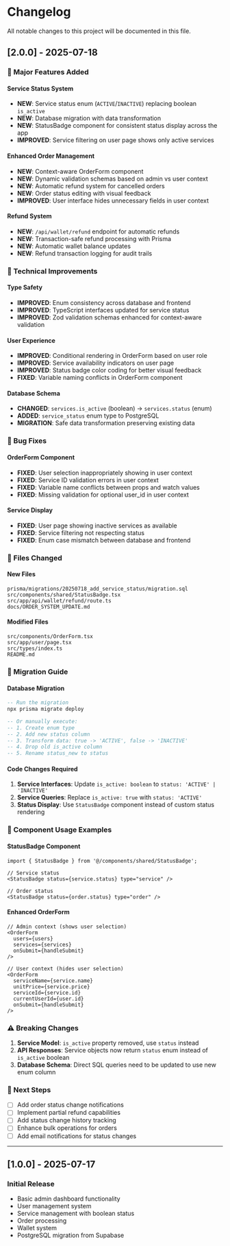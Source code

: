 # Changelog

All notable changes to this project will be documented in this file.

## [2.0.0] - 2025-07-18

### 🎯 Major Features Added

#### Service Status System
- **NEW**: Service status enum (`ACTIVE`/`INACTIVE`) replacing boolean `is_active`
- **NEW**: Database migration with data transformation
- **NEW**: StatusBadge component for consistent status display across the app
- **IMPROVED**: Service filtering on user page shows only active services

#### Enhanced Order Management
- **NEW**: Context-aware OrderForm component
- **NEW**: Dynamic validation schemas based on admin vs user context
- **NEW**: Automatic refund system for cancelled orders
- **NEW**: Order status editing with visual feedback
- **IMPROVED**: User interface hides unnecessary fields in user context

#### Refund System
- **NEW**: `/api/wallet/refund` endpoint for automatic refunds
- **NEW**: Transaction-safe refund processing with Prisma
- **NEW**: Automatic wallet balance updates
- **NEW**: Refund transaction logging for audit trails

### 🔧 Technical Improvements

#### Type Safety
- **IMPROVED**: Enum consistency across database and frontend
- **IMPROVED**: TypeScript interfaces updated for service status
- **IMPROVED**: Zod validation schemas enhanced for context-aware validation

#### User Experience
- **IMPROVED**: Conditional rendering in OrderForm based on user role
- **IMPROVED**: Service availability indicators on user page
- **IMPROVED**: Status badge color coding for better visual feedback
- **FIXED**: Variable naming conflicts in OrderForm component

#### Database Schema
- **CHANGED**: `services.is_active` (boolean) → `services.status` (enum)
- **ADDED**: `service_status` enum type to PostgreSQL
- **MIGRATION**: Safe data transformation preserving existing data

### 🐛 Bug Fixes

#### OrderForm Component
- **FIXED**: User selection inappropriately showing in user context
- **FIXED**: Service ID validation errors in user context
- **FIXED**: Variable name conflicts between props and watch values
- **FIXED**: Missing validation for optional user_id in user context

#### Service Display
- **FIXED**: User page showing inactive services as available
- **FIXED**: Service filtering not respecting status
- **FIXED**: Enum case mismatch between database and frontend

### 📁 Files Changed

#### New Files
```
prisma/migrations/20250718_add_service_status/migration.sql
src/components/shared/StatusBadge.tsx
src/app/api/wallet/refund/route.ts
docs/ORDER_SYSTEM_UPDATE.md
```

#### Modified Files
```
src/components/OrderForm.tsx
src/app/user/page.tsx
src/types/index.ts
README.md
```

### 🔄 Migration Guide

#### Database Migration
```sql
-- Run the migration
npx prisma migrate deploy

-- Or manually execute:
-- 1. Create enum type
-- 2. Add new status column
-- 3. Transform data: true -> 'ACTIVE', false -> 'INACTIVE'
-- 4. Drop old is_active column
-- 5. Rename status_new to status
```

#### Code Changes Required
1. **Service Interfaces**: Update `is_active: boolean` to `status: 'ACTIVE' | 'INACTIVE'`
2. **Service Queries**: Replace `is_active: true` with `status: 'ACTIVE'`
3. **Status Display**: Use `StatusBadge` component instead of custom status rendering

### 🎨 Component Usage Examples

#### StatusBadge Component
```tsx
import { StatusBadge } from '@/components/shared/StatusBadge';

// Service status
<StatusBadge status={service.status} type="service" />

// Order status  
<StatusBadge status={order.status} type="order" />
```

#### Enhanced OrderForm
```tsx
// Admin context (shows user selection)
<OrderForm
  users={users}
  services={services}
  onSubmit={handleSubmit}
/>

// User context (hides user selection)
<OrderForm
  serviceName={service.name}
  unitPrice={service.price}
  serviceId={service.id}
  currentUserId={user.id}
  onSubmit={handleSubmit}
/>
```

### ⚠️ Breaking Changes

1. **Service Model**: `is_active` property removed, use `status` instead
2. **API Responses**: Service objects now return `status` enum instead of `is_active` boolean
3. **Database Schema**: Direct SQL queries need to be updated to use new enum column

### 🔮 Next Steps

- [ ] Add order status change notifications
- [ ] Implement partial refund capabilities  
- [ ] Add status change history tracking
- [ ] Enhance bulk operations for orders
- [ ] Add email notifications for status changes

---

## [1.0.0] - 2025-07-17

### Initial Release
- Basic admin dashboard functionality
- User management system
- Service management with boolean status
- Order processing
- Wallet system
- PostgreSQL migration from Supabase

